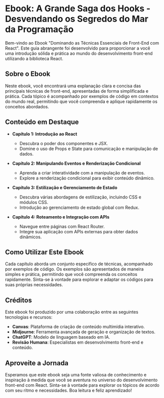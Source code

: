 # Ebook: A Grande Saga dos Hooks - Desvendando os Segredos do Mar da Programação

Bem-vindo ao Ebook "Dominando as Técnicas Essenciais de Front-End com React". Este guia abrangente foi desenvolvido para proporcionar a você uma introdução sólida e prática ao mundo do desenvolvimento front-end utilizando a biblioteca React.

## Sobre o Ebook

Neste ebook, você encontrará uma explanação clara e concisa das principais técnicas de front-end, apresentadas de forma simplificada e prática. Cada tópico é acompanhado por exemplos de código em contextos do mundo real, permitindo que você compreenda e aplique rapidamente os conceitos abordados.

## Conteúdo em Destaque

- **Capítulo 1: Introdução ao React**
  - Descubra o poder dos componentes e JSX.
  - Domine o uso de Props e State para comunicação e manipulação de dados.

- **Capítulo 2: Manipulando Eventos e Renderização Condicional**
  - Aprenda a criar interatividade com a manipulação de eventos.
  - Explore a renderização condicional para exibir conteúdo dinâmico.

- **Capítulo 3: Estilização e Gerenciamento de Estado**
  - Descubra várias abordagens de estilização, incluindo CSS e módulos CSS.
  - Introdução ao gerenciamento de estado global com Redux.

- **Capítulo 4: Roteamento e Integração com APIs**
  - Navegue entre páginas com React Router.
  - Integre sua aplicação com APIs externas para obter dados dinâmicos.

## Como Utilizar Este Ebook

Cada capítulo aborda um conjunto específico de técnicas, acompanhado por exemplos de código. Os exemplos são apresentados de maneira simples e prática, permitindo que você compreenda os conceitos rapidamente. Sinta-se à vontade para explorar e adaptar os códigos para suas próprias necessidades.

## Créditos

Este ebook foi produzido por uma colaboração entre as seguintes tecnologias e recursos:
- **Canvas**: Plataforma de criação de conteúdo multimídia interativo.
- **Midjourne**: Ferramenta avançada de geração e organização de textos.
- **ChatGPT**: Modelo de linguagem baseado em IA.
- **Revisão Humana**: Especialistas em desenvolvimento front-end e conteúdo.

## Aproveite a Jornada

Esperamos que este ebook seja uma fonte valiosa de conhecimento e inspiração à medida que você se aventura no universo do desenvolvimento front-end com React. Sinta-se à vontade para explorar os tópicos de acordo com seu ritmo e necessidades. Boa leitura e feliz aprendizado!